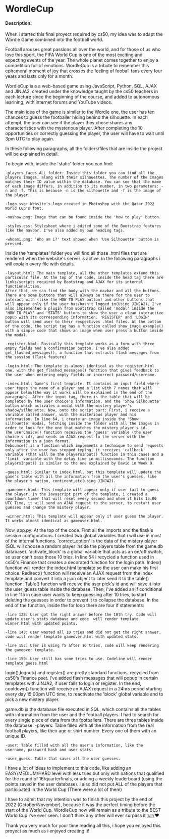 # WordleCup
#### Description:

When i started this final proyect required by cs50, my idea was to adapt the Wordle Game combined into the football world.

Football arouses great passions all over the world, and for those of us who love this sport, the FIFA World Cup is one of the most exciting and expecting events of the year. The whole planet comes together to enjoy a competition full of emotions. WordleCup is a tribute to remember this ephemeral moment of joy that crosses the feeling of fooball fans every four years and lasts only for a month.

WordleCup is a a web-based game using JavaScript, Python, SQL, AJAX and JINJA2, created under the knowledge taught by the cs50 teachers in each lecture since the beginning of the course, and added to autonomous learining, with internet forums and YouTube videos.

The main idea of the game is similar to the Wordle one, the user has ten chances to guess the footballer hiding behind the silhouette. In each attempt, the user can see if the player they chose shares any characteristics with the mysterious player. After completing the 10 opportunities or correctly guessing the player, the user will have to wait until 3pm UTC to play again.

In these following paragraphs, all the folders/files that are inside the project will be explained in detail.

To begin with, inside the 'static' folder you can find:

    -players_faces_ALL folder: Inside this folder you can find all the players images, along with their silhouettes. The number of the images matches their ID value within the database. You can see that the name of each image differs, in addition to its number, in two parameters: -n and -f. This is because -n is the silhouette and -f is the image of the player.

    -logo.svg: Website's logo created in Photoshop with the Qatar 2022 World Cup's font.

    -noshow.png: Image that can be found inside the 'how to play' button.

    -styles.css: Stylesheet where i edited some of the Bootstrap features like the navbar. I've also added my own heading tags.

    -whoami.png: 'Who am i?' text showed when 'Use Silhouette' button is pressed.

Inside the 'templates' folder you will find all those .html files that are rendered when the website's server is active. In the following paragraphs i will explain every file with details.

    -layout.html: The main template, all the other templates extend this particular file. At the top of the code, inside the head tag there are links/scripts required by Bootstrap and AJAX for its internal functionalities.
    After that, we can find the body with the navbar and all the buttons. There are some buttons that will always be there for the user to interact with (like the HOW TO PLAY button) and other buttons that will appear only if the user has/hasn't logged in(Using JINJA2). I've also implemented a plugin from Bootstrap called 'modal' inside the 'HOW TO PLAY' and 'STATS' buttons to show the user a clean interactive popup with its corresponding information. 'REGISTER' and 'LOGIN' button will send user to their respectives .html files. At the bottom of the code, the script tag has a function called show_image_example() with a simple code that shows an image when user press a button inside the modal.

    -register.html: Basically this template works as a form with three empty fields and a confirmation button. I've also added get_flashed_messages(), a function that extracts flash messages from the session (Flask feature)

    -login.html: The template is almost identical as the register.html one, with the get_flashed_messages() function that gives feedback to the user when entering empty fields or incorrect password/username.

    -index.html: Game's first template. It contains an input field where user types the name of a player and a list with 7 names that will appear below(the way it works will be explained in the end of the paragraph). After the input tag, there is the table that will be completed by the user choice's information, and the 'Show Silhouette' button which activates a modal with the mistery player's shadow/silhouette. Now, onto the script part: First, i receive a variable called answer, with the misterious player and his information. In line 64, i create an image inside the 'Show silhouette' modal, fetching inside the folder with all the images in order to look for the one that matches the mistery player's id.
    The userChoice() function receives the 'guess' variable (the user choice's id), and sends an AJAX request to the server with the information in a json format.
    Debounce() is a function which implements a technique to send requests only after the user has stopped typing, it receives 'callback' variable (that will be the playersInput() function in this case) and a 'limit' variable with the delay time in milliseconds. The function playersInput() is similar to the one explained by David in Week 9.

    -guess.html: Similar to index.html, but this template will update the game's table with all the information from the user's guesses, like the player's nation, continent,etc(using JINJA2).

    -gameover.html: This template will appear only if user fail to guess the player. In the Javascript part of the template, i created a countdown timer that will reset every second and when it hits 15:00 UTC Time, it will send an AJAX request to the server, to restart user guesses and change the mistery player.

    -winner.html: This template will appear only if user guess the player. It works almost identical as gameover.html.

Now, app.py: At the top of the code. First all the imports and the flask's session configurations. I created two global variables that i will use in most of the internal functions. 'correct_option' is the data of the mistery player (SQL will choose a random player inside the players table from the game.db database). 'activate_block' is a global variable that acts as an on/off switch, so user can't pass those 10 tries. In line 54 i recycled a function used in cs50's Finance that creates a decorated function for the login path.
Index() function will render the index.html template so the user can make his first choice.
Redirect() function will receive an AJAX request from the index template and convert it into a json object to later send it to the table() function.
Table() function will receive the user pick's id and will save it into the user_guess table inside the database. Then, i've added an if conditional in line 115 in case user wants to keep guessing after 10 tries, to start deleting the guesses in order to prevent it to collapse the database. In the end of the function, inside the for loop there are four if statements:

    -line 128: User got the right answer before the 10th try. Code will update user's stats database and code  will render template winner.html with updated points.

    -line 143: user wasted all 10 tries and did not get the right answer. code will render template gameover.html with updated stats.

    -line 153: User is using f5 after 10 tries, code will keep rendering the gameover template.

    -line 159: User still has some tries to use. Codeline will render template guess.html

login(),logout() and register() are pretty standard functions, recycled from cs50's Finance pset. I've added flash messages that will popup in certain templates with JINJA2, if user fails to login or register.
In the end, cooldown() function will receive an AJAX request in a 24hrs period starting every day 15:00pm UTC time, to reactivate the 'block' global variable and to pick a new mistery player.

game.db is the database file executed in SQL, which contains all the tables with information from the user and the football players. I had to search for every single piece of data from the footballers.
There are three tables inside the database:
    -players: Table filled with all the information from the real football players, like their age or shirt number. Every one of them with an unique ID.

    -user: Table filled with all the user's information, like the username, password hash and user stats.

    -user_guess: Table that saves all the user guesses.

I have a lot of ideas to implement to this code, like adding an EASY/MEDIUM/HARD level with less tries but only with nations that qualified for the round of 16/quarterfinals, or adding a weekly leaderboard (using the points saved in the user database). I also did not put ALL of the players that participated in the World Cup (There were a lot of them)

I have to admit that my intention was to finish this project by the end of 2022 (October/November), because it was the perfect timing before the start of the World Cup. WordleCup now will remain as a tribute to the BEST World Cup i've ever seen. I don't think any other will ever surpass it 🇦🇷❤

Thank you very much for your time reading all this, i hope you enjoyed this proyect as much as i enjoyed creating it!

